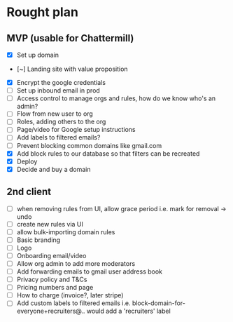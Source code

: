 # Rought plan

## MVP (usable for Chattermill)
- [x] Set up domain
- [~] Landing site with value proposition
- [x] Encrypt the google credentials
- [ ] Set up inbound email in prod
- [ ] Access control to manage orgs and rules, how do we know who's an admin?
- [ ] Flow from new user to org
- [ ] Roles, adding others to the org
- [ ] Page/video for Google setup instructions
- [ ] Add labels to filtered emails?
- [ ] Prevent blocking common domains like gmail.com
- [x] Add block rules to our database so that filters can be recreated
- [x] Deploy
- [x] Decide and buy a domain

## 2nd client
- [ ] when removing rules from UI, allow grace period i.e. mark for removal -> undo
- [ ] create new rules via UI
- [ ] allow bulk-importing domain rules
- [ ] Basic branding
- [ ] Logo
- [ ] Onboarding email/video
- [ ] Allow org admin to add more moderators
- [ ] Add forwarding emails to gmail user address book
- [ ] Privacy policy and T&Cs
- [ ] Pricing numbers and page
- [ ] How to charge (invoice?, later stripe)
- [ ] Add custom labels to filtered emails i.e. block-domain-for-everyone+recruiters@.. would add a 'recruiters' label
